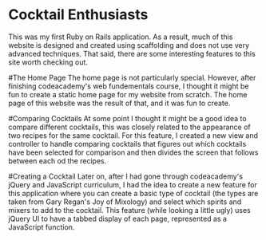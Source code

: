 Cocktail Enthusiasts
====================
This was my first Ruby on Rails application. As a result, much of this website is designed and created using scaffolding and does not use very advanced techniques. That said, there are some interesting features to this site worth checking out.

#The Home Page
The home page is not particularly special. However, after finishing codeacademy's web fundementals course, I thought it might be fun to create a static home page for my website from scratch. The home page of this website was the result of that, and it was fun to create.

#Comparing Cocktails
At some point I thought it might be a good idea to compare different cocktails, this was closely related to the appearance of two recipes for the same cocktail. For this feature, I created a new view and controller to handle comparing cocktails that figures out which cocktails have been selected for comparison and then divides the screen that follows between each od the recipes.

#Creating a Cocktail
Later on, after I had gone through codeacademy's jQuery and JavaScript curriculum, I had the idea to create a new feature for this application where you can create a basic type of cocktail (the types are taken from Gary Regan's Joy of Mixology) and select which spirits and mixers to add to the cocktail. This feature (while looking a little ugly) uses jQuery UI to have a tabbed display of each page, represented as a JavaScript function.
